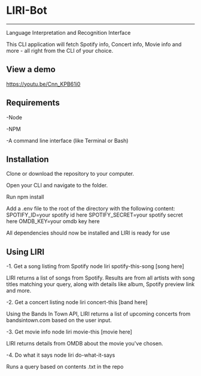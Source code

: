 # LIRI-Bot
-----
Language Interpretation and Recognition Interface


This CLI application will fetch Spotify info, Concert info, Movie info and more - all right from the CLI of your choice.

View a demo 
----
https://youtu.be/Cnn_KPB61i0


Requirements
-----
-Node

-NPM

-A command line interface (like Terminal or Bash)

Installation
----
Clone or download the repository to your computer.

Open your CLI and navigate to the folder.

Run npm install

Add a .env file to the root of the directory with the following content:
SPOTIFY_ID=your spotify id here
SPOTIFY_SECRET=your spotify secret here
OMDB_KEY=your omdb key here

All dependencies should now be installed and LIRI is ready for use

Using LIRI
----
-1. Get a song listing from Spotify
node liri spotify-this-song [song here]

LIRI returns a list of songs from Spotify. Results are from all artists with song titles matching your query, along with details like album, Spotify preview link and more.

-2. Get a concert listing
node liri concert-this [band here]

Using the Bands In Town API, LIRI returns a list of upcoming concerts from bandsintown.com based on the user input.

-3. Get movie info
node liri movie-this [movie here]

LIRI returns details from OMDB about the movie you've chosen.

-4. Do what it says
node liri do-what-it-says

Runs a query based on contents .txt in the repo
